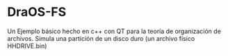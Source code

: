 DraOS-FS
========

Un Ejemplo básico hecho en c++ con QT para la teoría de organización de archivos.  Simula una partición de un disco duro (un archivo físico HHDRIVE.bin)
